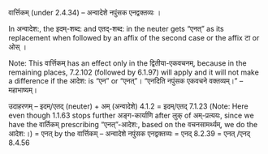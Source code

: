 

 वार्त्तिकम् (under 2.4.34) – अन्वादेशे नपुंसक एनद्वक्तव्यः । 


In अन्वादेश:, the इदम्-शब्द: and एतद्-शब्द: in the neuter gets “एनत्” as its replacement when followed by an affix of the second case or the affix टा or ओस् । 

Note: This वार्त्तिकम् has an effect only in the द्वितीया-एकवचनम्, because in the remaining places, 7.2.102 (followed by 6.1.97) will apply and it will not make a difference if the आदेश: is “एन” or “एनत्”। “एनदिति नपुंसक एकवचने वक्तव्यम्।” – महाभाष्यम्। 


उदाहरणम् – इदम्/एतद् (neuter) + अम् (अन्वादेशे) 4.1.2 = इदम्/एतद् 7.1.23 (Note: Here even though 1.1.63 stops further अङ्ग-कार्याणि after लुक् of अम्-प्रत्ययः, since we have the वार्तिकम् prescribing “एनत्”-आदेश:, based on the वचनसामर्थ्यम्, we do the आदेश:।) = एनत् by the वार्त्तिकम् – अन्वादेशे नपुंसक एनद्वक्तव्यः = एनद् 8.2.39 = एनत् /एनद् 8.4.56 


